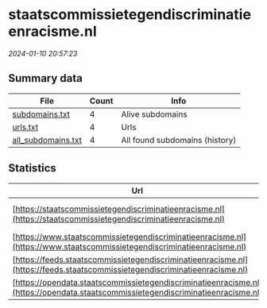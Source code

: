 # staatscommissietegendiscriminatieenracisme.nl
*2024-01-10 20:57:23*
## Summary data
| File       | Count | Info |
|------------|-------|------|
|[subdomains.txt](/data/staatscommissietegendiscriminatieenracisme.nl/subdomains.txt)|4|Alive subdomains|
|[urls.txt](/data/staatscommissietegendiscriminatieenracisme.nl/urls.txt)|4|Urls|
|[all_subdomains.txt](/data/staatscommissietegendiscriminatieenracisme.nl/all_subdomains.txt)|4|All found subdomains (history)|
## Statistics
| Url | SSL | Server | Cookie | HSTS | CSP | XFO | XXP | RP | Tech |Title |
|------------|-------|------|------|------|------|------|------|------|------|------|
|[https://staatscommissietegendiscriminatieenracisme.nl](https://staatscommissietegendiscriminatieenracisme.nl)| |nginx| |:white_check_mark: |:warning: |:white_check_mark: |:white_check_mark: |:white_check_mark: |HSTS Nginx|301 Moved Perman...|
|[https://www.staatscommissietegendiscriminatieenracisme.nl](https://www.staatscommissietegendiscriminatieenracisme.nl)| |nginx| |:white_check_mark: |:warning: |:white_check_mark: |:white_check_mark: |:white_check_mark: |Bloomreach HSTS...|Home | Staatscom...|
|[https://feeds.staatscommissietegendiscriminatieenracisme.nl](https://feeds.staatscommissietegendiscriminatieenracisme.nl)| |nginx| |:white_check_mark: | |:white_check_mark: |:white_check_mark: |:white_check_mark: |HSTS Nginx||
|[https://opendata.staatscommissietegendiscriminatieenracisme.nl](https://opendata.staatscommissietegendiscriminatieenracisme.nl)| |nginx| |:white_check_mark: | |:white_check_mark: |:white_check_mark: |:white_check_mark: |HSTS Nginx||